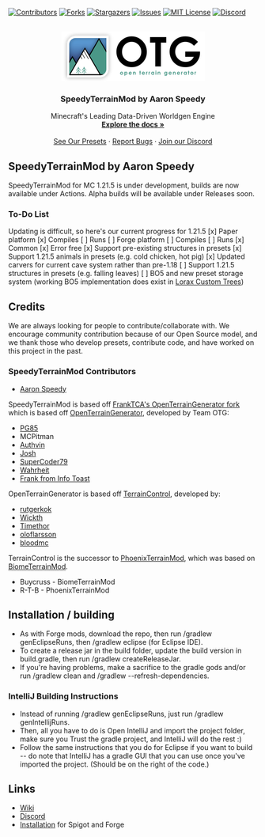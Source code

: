 [![Contributors][contributors-shield]][contributors-url]
[![Forks][forks-shield]][forks-url]
[![Stargazers][stars-shield]][stars-url]
[![Issues][issues-shield]][issues-url]
[![MIT License][license-shield]][license-url]
[![Discord][discord-shield]][discord-url]

<br />
<div align="center">
  <a href="https://github.com/Aaron-Speedy/SpeedyTerrainMod">
    <img src="logo.png" alt="Logo" width="291" height="100">
  </a>

<h3 align="center">SpeedyTerrainMod by Aaron Speedy</h3>

  <p align="center">
    Minecraft's Leading Data-Driven Worldgen Engine
    <br />
    <a href="https://openterraingen.fandom.com"><strong>Explore the docs »</strong></a>
    <br />
    <br />
    <a href="https://www.openterraingenerator.org/presets.html">See Our Presets</a>
    ·
    <a href="https://github.com/othneildrew/Best-README-Template/issues">Report Bugs</a>
    ·
    <a href="https://discord.gg/YY2NECCBYN">Join our Discord</a>
  </p>
</div>

## SpeedyTerrainMod by Aaron Speedy

SpeedyTerrainMod for MC 1.21.5 is under development, builds are now available under Actions. Alpha builds will be available under Releases soon.

### To-Do List
Updating is difficult, so here's our current progress for 1.21.5
[x] Paper platform
  [x] Compiles
  [ ] Runs
[ ] Forge platform
  [ ] Compiles
  [ ] Runs
[x] Common
  [x] Error free
  [x] Support pre-existing structures in presets
  [x] Support 1.21.5 animals in presets (e.g. cold chicken, hot pig)
  [x] Updated carvers for current cave system rather than pre-1.18
  [ ] Support 1.21.5 structures in presets (e.g. falling leaves)
  [ ] BO5 and new preset storage system (working BO5 implementation does exist in <a href="https://github.com/FrankTCA/LoraxCustomTrees">Lorax Custom Trees</a>)

## Credits

We are always looking for people to contribute/collaborate with. We encourage community contribution because of our Open Source model, and we thank those who develop presets, contribute code, and have worked on this project in the past.

### SpeedyTerrainMod Contributors
* <a href="https://github.com/Aaron-Speedy">Aaron Speedy</a>

SpeedyTerrainMod is based off <a href="https://github.com/FrankTCA/OpenTopG">FrankTCA's OpenTerrainGenerator fork</a> which is based off <a href="https://github.com/PG85/OpenTerrainGenerator">OpenTerrainGenerator</a>, developed by Team OTG:

* <a href="https://github.com/PG85">PG85</a>
* MCPitman
* <a href="https://github.com/authvin">Authvin</a>
* <a href="https://github.com/Coll1234567">Josh</a>
* <a href="https://github.com/SuperCoder7979">SuperCoder79</a>
* <a href="https://github.com/SXRWahrheit">Wahrheit</a>
* <a href="https://infotoast.org">Frank from Info Toast</a>

OpenTerrainGenerator is based off <a href="https://github.com/mctcp/TerrainControl">TerrainControl</a>, developed by:

* <a href="https://github.com/rutgerkok">rutgerkok</a>
* <a href="https://github.com/Wickth">Wickth</a>
* <a href="https://github.com/Timethor">Timethor</a>
* <a href="https://github.com/oloflarsson">oloflarsson</a>
* <a href="https://github.com/bloodmc">bloodmc</a>

TerrainControl is the successor
to <a href="http://www.minecraftforum.net/topic/313991-phoenixterrainmod/">PhoenixTerrainMod</a>, which was based
on <a href="http://www.minecraftforum.net/topic/71565-biomemod/">BiomeTerrainMod</a>.

* Buycruss - BiomeTerrainMod
* R-T-B - PhoenixTerrainMod

## Installation / building

- As with Forge mods, download the repo, then run /gradlew genEclipseRuns, then /gradlew eclipse (for Eclipse IDE).
- To create a release jar in the build folder, update the build version in build.gradle, then run /gradlew
  createReleaseJar.
- If you're having problems, make a sacrifice to the gradle gods and/or run /gradlew clean and /gradlew
  --refresh-dependencies.

### IntelliJ Building Instructions

- Instead of running /gradlew genEclipseRuns, just run /gradlew genIntellijRuns.
- Then, all you have to do is Open IntelliJ and import the project folder, make sure you Trust the gradle project, and
  IntelliJ will do the rest :)
- Follow the same instructions that you do for Eclipse if you want to build -- do note that IntelliJ has a gradle GUI
  that you can use once you've imported the project. (Should be on the right of the code.)

## Links

* [Wiki](http://openterraingen.wikia.com/wiki/Open_Terrain_Generator_Wiki)
* [Discord](https://discord.com/invite/UXzdVTH)
* [Installation](https://openterraingen.fandom.com/wiki/Installing_OTG) for Spigot and Forge

[contributors-shield]: https://img.shields.io/github/contributors/Aaron-Speedy/SpeedyTerrainMod.svg?style=for-the-badge

[contributors-url]: https://github.com/Aaron-Speedy/SpeedyTerrainMod/graphs/contributors

[forks-shield]: https://img.shields.io/github/forks/Aaron-Speedy/SpeedyTerrainMod.svg?style=for-the-badge

[forks-url]: https://github.com/Aaron-Speedy/SpeedyTerrainMod/network/members

[stars-shield]: https://img.shields.io/github/stars/Aaron-Speedy/SpeedyTerrainMod.svg?style=for-the-badge

[stars-url]: https://github.com/Aaron-Speedy/SpeedyTerrainMod/stargazers

[issues-shield]: https://img.shields.io/github/issues/Aaron-Speedy/SpeedyTerrainMod.svg?style=for-the-badge

[issues-url]: https://github.com/Aaron-Speedy/SpeedyTerrainMod/issues

[license-shield]: https://img.shields.io/github/license/Aaron-Speedy/SpeedyTerrainMod.svg?style=for-the-badge

[license-url]: https://github.com/Aaron-Speedy/SpeedyTerrainMod/blob/master/LICENSE.txt

[linkedin-shield]: https://img.shields.io/badge/-LinkedIn-black.svg?style=for-the-badge&logo=linkedin&colorB=555

[linkedin-url]: https://linkedin.com/in/linkedin_username

[discord-shield]: https://img.shields.io/discord/307111022257373185?style=for-the-badge

[discord-url]: https://discord.gg/YY2NECCBYN

[product-screenshot]: images/screenshot.png

